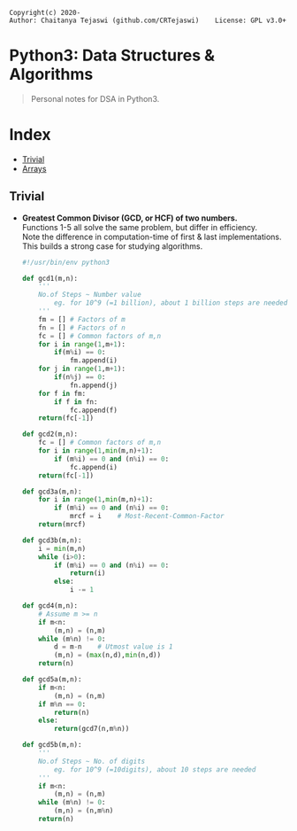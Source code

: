     Copyright(c) 2020-
    Author: Chaitanya Tejaswi (github.com/CRTejaswi)    License: GPL v3.0+


# Python3: Data Structures & Algorithms
> Personal notes for DSA in Python3.


# Index

- [Trivial](#trivial)
- [Arrays](#arrays)


## Trivial

- __Greatest Common Divisor (GCD, or HCF) of two numbers.__ <br>
    Functions 1-5 all solve the same problem, but differ in efficiency. <br>
    Note the difference in computation-time of first & last implementations. <br>
    This builds a strong case for studying algorithms. <br>

    ```python
    #!/usr/bin/env python3

    def gcd1(m,n):
        '''
        No.of Steps ~ Number value
            eg. for 10^9 (=1 billion), about 1 billion steps are needed
        '''
        fm = [] # Factors of m
        fn = [] # Factors of n
        fc = [] # Common factors of m,n
        for i in range(1,m+1):
            if(m%i) == 0:
                fm.append(i)
        for j in range(1,m+1):
            if(n%j) == 0:
                fn.append(j)
        for f in fm:
            if f in fn:
                fc.append(f)
        return(fc[-1])

    def gcd2(m,n):
        fc = [] # Common factors of m,n
        for i in range(1,min(m,n)+1):
            if (m%i) == 0 and (n%i) == 0:
                fc.append(i)
        return(fc[-1])

    def gcd3a(m,n):
        for i in range(1,min(m,n)+1):
            if (m%i) == 0 and (n%i) == 0:
                mrcf = i    # Most-Recent-Common-Factor
        return(mrcf)

    def gcd3b(m,n):
        i = min(m,n)
        while (i>0):
            if (m%i) == 0 and (n%i) == 0:
                return(i)
            else:
                i -= 1

    def gcd4(m,n):
        # Assume m >= n
        if m<n:
            (m,n) = (n,m)
        while (m%n) != 0:
            d = m-n    # Utmost value is 1
            (m,n) = (max(n,d),min(n,d))
        return(n)

    def gcd5a(m,n):
        if m<n:
            (m,n) = (n,m)
        if m%n == 0:
            return(n)
        else:
            return(gcd7(n,m%n))

    def gcd5b(m,n):
        '''
        No.of Steps ~ No. of digits
            eg. for 10^9 (=10digits), about 10 steps are needed
        '''
        if m<n:
            (m,n) = (n,m)
        while (m%n) != 0:
            (m,n) = (n,m%n)
        return(n)
    ```


